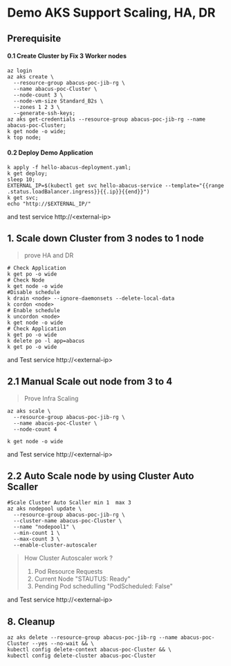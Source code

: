 # Demo AKS Support Scaling, HA, DR
##  Prerequisite 
#### 0.1 Create Cluster by Fix 3 Worker nodes
```shell
az login
az aks create \
  --resource-group abacus-poc-jib-rg \
  --name abacus-poc-Cluster \
  --node-count 3 \
  --node-vm-size Standard_B2s \
  --zones 1 2 3 \
  --generate-ssh-keys;
az aks get-credentials --resource-group abacus-poc-jib-rg --name abacus-poc-Cluster;
k get node -o wide;
k top node;
```
#### 0.2 Deploy Demo Application
```shell
k apply -f hello-abacus-deployment.yaml;
k get deploy;
sleep 10;
EXTERNAL_IP=$(kubectl get svc hello-abacus-service --template="{{range .status.loadBalancer.ingress}}{{.ip}}{{end}}")
k get svc;
echo "http://$EXTERNAL_IP/"
```
and test service http://\<external-ip\>
## 1. Scale down Cluster from 3 nodes to 1 node
> prove HA and DR
```shell
# Check Application
k get po -o wide
# Check Node
k get node -o wide
#Disable schedule
k drain <node> --ignore-daemonsets --delete-local-data
k cordon <node>
# Enable schedule
k uncordon <node>
k get node -o wide
# Check Application
k get po -o wide
k delete po -l app=abacus
k get po -o wide
```
and Test service http://\<external-ip\>
## 2.1 Manual Scale out node from 3 to 4
> Prove Infra Scaling
```shell
az aks scale \
  --resource-group abacus-poc-jib-rg \
  --name abacus-poc-Cluster \
  --node-count 4

k get node -o wide
```
and Test service http://\<external-ip\>

## 2.2 Auto Scale node by using Cluster Auto Scaller
```shell
#Scale Cluster Auto Scaller min 1  max 3
az aks nodepool update \
  --resource-group abacus-poc-jib-rg \
  --cluster-name abacus-poc-Cluster \
  --name "nodepool1" \
  --min-count 1 \
  --max-count 3 \
  --enable-cluster-autoscaler
```
> How Cluster Autoscaler work ?
>  1. Pod Resource Requests
>  2. Current Node "STAUTUS: Ready"
>  3. Pending Pod schedulling "PodScheduled: False"

and Test service http://\<external-ip\>
## 8. Cleanup
```
az aks delete --resource-group abacus-poc-jib-rg --name abacus-poc-Cluster --yes --no-wait && \
kubectl config delete-context abacus-poc-Cluster && \
kubectl config delete-cluster abacus-poc-Cluster
```